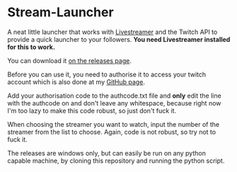 # Stream-Launcher

A neat little launcher that works with [Livestreamer](http://docs.livestreamer.io/) and the Twitch API to provide
a quick launcher to your followers. **You need Livestreamer installed for this to work.**

You can download it [on the releases page](https://github.com/Alpha-Atom/Stream-Launcher/releases).

Before you can use it, you need to authorise it to access your twitch account
which is also done at my [GitHub page](https://alpha-atom.github.io/streamlauncher).

Add your authorisation code to the authcode.txt file and **only** edit the line with the authcode on and
don't leave any whitespace, because right now I'm too lazy to make this code robust, so just don't
fuck it.

When choosing the streamer you want to watch, input the number of the streamer from the list to choose. Again, code is not robust, so try not to fuck it.

The releases are windows only, but can easily be run on any python capable machine, by cloning this repository and running the python script.

